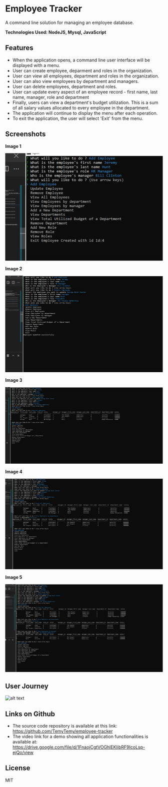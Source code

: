 # Employee Tracker
A command line solution for managing an employee database. 

**Technologies Used: NodeJS, Mysql, JavaScript**

## Features

- When the application opens, a command line user interface will be displayed with a menu.
- User can create employee, deparment and roles in the organization.
- User can view all employees, department and roles in the organization.
- User can also view employees by department and managers.
- User can delete employees, department and roles.
- User can update every aspect of an employee record - first name, last name, manager, role and department
- Finally, users can view a department's budget utilization.  This is a sum of all salary values allocated to every 
  employee in the department.
- The application will continue to display the menu after each operation.
- To exit the application, the user will select 'Exit' from the menu.

## Screenshots


**Image 1**  

  ![alt text](https://github.com/TemyTemy/employee-tracker/blob/main/Assets/screenshot1createemployee.png)


**Image 2**

 ![alt text](https://github.com/TemyTemy/employee-tracker/blob/main/Assets/screenshot2%20-%20update%20employee.PNG)

**Image 3**

 ![alt text](https://github.com/TemyTemy/employee-tracker/blob/main/Assets/screenshot%203%20-%20list%20all%20employees.PNG)




**Image 4**

 ![alt text](https://github.com/TemyTemy/employee-tracker/blob/main/Assets/screenshot%204%20-%20list%20%20employees%20by%20department.PNG)




**Image 5**

 ![alt text](https://github.com/TemyTemy/employee-tracker/blob/main/Assets/screenshot%205%20-%20list%20%20employees%20by%20manager.PNG)


## User Journey
 ![alt text](https://github.com/TemyTemy/employee-tracker/blob/main/Assets/Employee%20Tracker%20Recorder.gif)



## Links on Github

- The source code repository is available at this link: https://github.com/TemyTemy/employee-tracker
- The video link for a demo showing all application functionalities is available at: https://drive.google.com/file/d/1FnaojCgtVOGhlEKIibRF9IcoLsp-ejQo/view

## License
MIT
